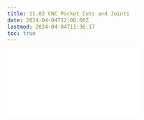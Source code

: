```yaml
---
title: 11.02 CNC Pocket Cuts and Joints
date: 2024-04-04T12:00:00Z
lastmod: 2024-04-04T11:36:17
toc: true
---
```


![Link to included file content](../../../../digital-fabrication/cnc/cnc-pocket-cuts-and-joints.md)
